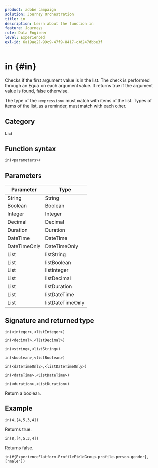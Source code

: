 ```yaml
---
product: adobe campaign
solution: Journey Orchestration
title: in
description: Learn about the function in
feature: Journeys
role: Data Engineer
level: Experienced
exl-id: 6a19ae25-99c9-47f9-8417-c3d247dbbe3f
---
```

# in {#in}

Checks if the first argument value is in the list. The check is performed through an Equal on each argument value. It returns true if the argument value is found, false otherwise.

The type of the `<expression>` must match with items of the list. Types of items of the list, as a reminder, must match with each other.

## Category

List

## Function syntax

`in(<parameters>)`

## Parameters

| Parameter | Type             |
|-----------|------------------|
| String    | String       |
| Boolean   | Boolean      |
| Integer   | Integer      |
| Decimal   | Decimal      |
| Duration  | Duration     |
| DateTime  | DateTime     |
| DateTimeOnly  | DateTimeOnly |
| List      | listString       |
| List      | listBoolean      |
| List      | listInteger      |
| List      | listDecimal      |
| List      | listDuration     |
| List      | listDateTime     |
| List      | listDateTimeOnly |

## Signature and returned type

`in(<integer>,<listInteger>)`

`in(<decimal>,<listDecimal>)`

`in(<string>,<listString>)`

`in(<boolean>,<listBoolean>)`

`in(<dateTimeOnly>,<listDateTimeOnly>)`

`in(<dateTime>,<listDateTime>)`

`in(<duration>,<listDuration>)`

Return a boolean.

## Example

`in(4,[4,5,3,4])`

Returns true.

`in(8,[4,5,3,4])`

Returns false.

`in(#{ExperiencePlatform.ProfileFieldGroup.profile.person.gender}, ["male"])`
